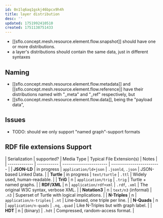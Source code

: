 ```yaml
---
id: 0n1lq6aq1gskj46bpcx9h4h
title: layer distribution
desc: ''
updated: 1751992410510
created: 1751138751433
---
```


- [[sflo.concept.mesh.resource.element.flow.snapshot]] should have one or more distributions.
- a layer's distributions should contain the same data, just in different syntaxes 

## Naming

- [[sflo.concept.mesh.resource.element.flow.metadata]] and [[sflo.concept.mesh.resource.element.flow.reference]] have their distributions named with "_meta" and "_ref" respectively, but
- [[sflo.concept.mesh.resource.element.flow.data]], being the "payload data", 


## Issues

- TODO: should we only support "named graph"-support formats

## RDF file extensions Support

| Serialization | supported?  | Media Type              | Typical File Extension(s) | Notes                                         |
| ------------- | ----------- | ----------------------- | ------------------------- |
| **JSON-LD**   | in progress | `application/ld+json`   | `.jsonld`, `.json`        | JSON-based Linked Data.                       |
| **Turtle**    | in progress | `text/turtle`           | `.ttl`                    | Widely used, human-readable.                  |
| **TriG**      | n           | `application/trig`      | `.trig`                   | Turtle + named graphs.                        |
| **RDF/XML**   | n           | `application/rdf+xml`   | `.rdf`, `.xml`            | The original W3C syntax, verbose XML.         |
| **Notation3** | n           | `text/n3` (informal)    | `.n3`                     | Superset of Turtle with logical implications. |
| **N-Triples** | n           | `application/n-triples` | `.nt`                     | Line-based, one triple per line.              |
| **N-Quads**   | n           | `application/n-quads`   | `.nq`, `.quad`            | Like N-Triples but with graph label.          |
| **HDT**       | n           | (binary)                | `.hdt`                    | Compressed, random-access format.             |
